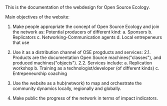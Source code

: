 This is the documentation of the webdesign for Open Source Ecology.

Main objectives of the website:
1. Make people appropriate the concept of Open Source Ecology and join the network as:
Potential producers of different kind:
a. Sponsors
b. Replicators
c. Networking-Communication agents
d. Local entrepeneurs that use

2. Use it as a distribution channel of OSE progducts and services:
2.1. Products are the documentation Open Source machines("classes"), and produced machines("objects").
2.2. Services include:
a. Replication workshop
b. Training as a technologist/developer (of different kinds)
c. Entrepeneurship coaching

3. Use the website as a hub(network) to map and orchestrate the community dynamics locally, regionally and globally.

4. Make public the progress of the network in terms of impact indicators.
